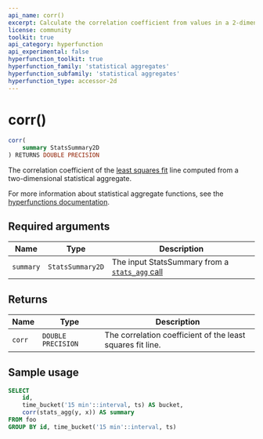 ```yaml
---
api_name: corr()
excerpt: Calculate the correlation coefficient from values in a 2-dimensional `StatsSummary`
license: community
toolkit: true
api_category: hyperfunction
api_experimental: false
hyperfunction_toolkit: true
hyperfunction_family: 'statistical aggregates'
hyperfunction_subfamily: 'statistical aggregates'
hyperfunction_type: accessor-2d
---
```


# corr() <tag type="toolkit" content="Toolkit" />

```sql
corr(
    summary StatsSummary2D
) RETURNS DOUBLE PRECISION
```
The correlation coefficient of the [least squares fit][least-squares] line 
computed from a two-dimensional statistical aggregate. 

For more information about statistical aggregate functions, see the
[hyperfunctions documentation][hyperfunctions-stats-agg].

## Required arguments

|Name|Type|Description|
|-|-|-|
|`summary`|`StatsSummary2D`|The input StatsSummary from a [`stats_agg` call][stats-agg]|

## Returns

|Name|Type|Description|
|-|-|-|
|`corr`|`DOUBLE PRECISION`|The correlation coefficient of the least squares fit line.|

## Sample usage

```sql
SELECT
    id,
    time_bucket('15 min'::interval, ts) AS bucket,
    corr(stats_agg(y, x)) AS summary
FROM foo
GROUP BY id, time_bucket('15 min'::interval, ts)
```


[hyperfunctions-stats-agg]: timescaledb/:currentVersion:/how-to-guides/hyperfunctions/stats-aggs/
[stats-agg]:/hyperfunctions/stats_aggs/stats_agg/
[least-squares]:https://en.wikipedia.org/wiki/Least_squares
